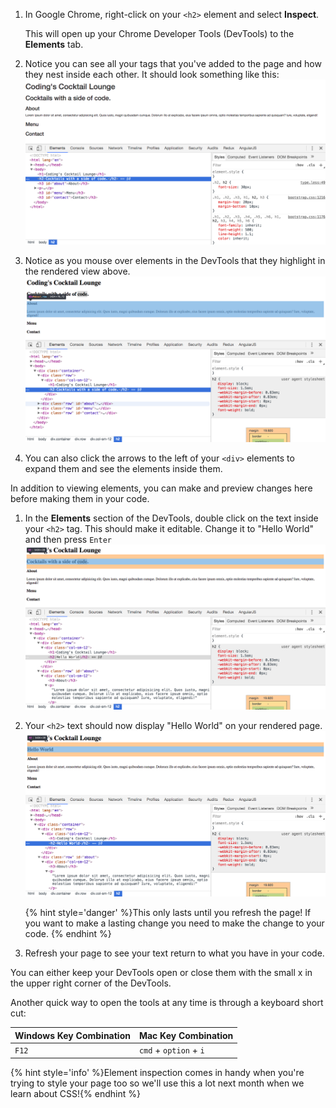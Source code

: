 1. In Google Chrome, right-click on your `<h2>` element and select **Inspect**.

    This will open up your Chrome Developer Tools (DevTools) to the **Elements** tab.

2. Notice you can see all your tags that you've added to the page and how they nest inside each other. It should look something like this:
![](images/devTools.png)

3. Notice as you mouse over elements in the DevTools that they highlight in the rendered view above.
![](images/highlight.png)

4. You can also click the arrows to the left of your `<div>` elements to expand them and see the elements inside them.

In addition to viewing elements, you can make and preview changes here before making them in your code.
1. In the **Elements** section of the DevTools, double click on the text inside your `<h2>` tag. This should make it editable. Change it to "Hello World" and then press `Enter`
![](images/helloWorld1.png)

1. Your `<h2>` text should now display "Hello World" on your rendered page.
    ![](images/helloWorld2.png)

    {% hint style='danger' %}This only lasts until you refresh the page! If you want to make a lasting change you need to make the change to your code. {% endhint %}

1. Refresh your page to see your text return to what you have in your code.

You can either keep your DevTools open or close them with the small x in the upper right corner of the DevTools.

Another quick way to open the tools at any time is through a keyboard short cut:

| Windows Key Combination|Mac Key Combination |
|---|---|
|`F12`|`cmd` + `option` + `i`|

{% hint style='info' %}Element inspection comes in handy when you're trying to style your page too so we'll use this a lot next month when we learn about CSS!{% endhint %}
